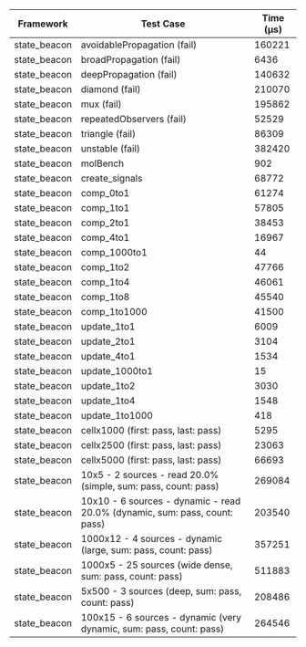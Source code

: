 | Framework | Test Case | Time (μs) |
| --- | --- | --- |
| state_beacon | avoidablePropagation (fail) | 160221 |
| state_beacon | broadPropagation (fail) | 6436 |
| state_beacon | deepPropagation (fail) | 140632 |
| state_beacon | diamond (fail) | 210070 |
| state_beacon | mux (fail) | 195862 |
| state_beacon | repeatedObservers (fail) | 52529 |
| state_beacon | triangle (fail) | 86309 |
| state_beacon | unstable (fail) | 382420 |
| state_beacon | molBench | 902 |
| state_beacon | create_signals | 68772 |
| state_beacon | comp_0to1 | 61274 |
| state_beacon | comp_1to1 | 57805 |
| state_beacon | comp_2to1 | 38453 |
| state_beacon | comp_4to1 | 16967 |
| state_beacon | comp_1000to1 | 44 |
| state_beacon | comp_1to2 | 47766 |
| state_beacon | comp_1to4 | 46061 |
| state_beacon | comp_1to8 | 45540 |
| state_beacon | comp_1to1000 | 41500 |
| state_beacon | update_1to1 | 6009 |
| state_beacon | update_2to1 | 3104 |
| state_beacon | update_4to1 | 1534 |
| state_beacon | update_1000to1 | 15 |
| state_beacon | update_1to2 | 3030 |
| state_beacon | update_1to4 | 1548 |
| state_beacon | update_1to1000 | 418 |
| state_beacon | cellx1000 (first: pass, last: pass) | 5295 |
| state_beacon | cellx2500 (first: pass, last: pass) | 23063 |
| state_beacon | cellx5000 (first: pass, last: pass) | 66693 |
| state_beacon | 10x5 - 2 sources - read 20.0% (simple, sum: pass, count: pass) | 269084 |
| state_beacon | 10x10 - 6 sources - dynamic - read 20.0% (dynamic, sum: pass, count: pass) | 203540 |
| state_beacon | 1000x12 - 4 sources - dynamic (large, sum: pass, count: pass) | 357251 |
| state_beacon | 1000x5 - 25 sources (wide dense, sum: pass, count: pass) | 511883 |
| state_beacon | 5x500 - 3 sources (deep, sum: pass, count: pass) | 208486 |
| state_beacon | 100x15 - 6 sources - dynamic (very dynamic, sum: pass, count: pass) | 264546 |
